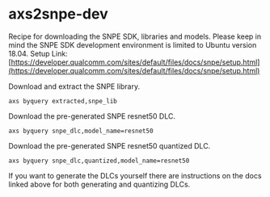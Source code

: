 # axs2snpe-dev

Recipe for downloading the SNPE SDK, libraries and models.
Please keep in mind the SNPE SDK development environment is limited to Ubuntu version 18.04.
Setup Link: [https://developer.qualcomm.com/sites/default/files/docs/snpe/setup.html](https://developer.qualcomm.com/sites/default/files/docs/snpe/setup.html)

Download and extract the SNPE library.
```
axs byquery extracted,snpe_lib
```

Download the pre-generated SNPE resnet50 DLC.
```
axs byquery snpe_dlc,model_name=resnet50
```

Download the pre-generated SNPE resnet50 quantized DLC.
```
axs byquery snpe_dlc,quantized,model_name=resnet50
```

If you want to generate the DLCs yourself there are instructions on the docs linked above for both generating and quantizing DLCs.
